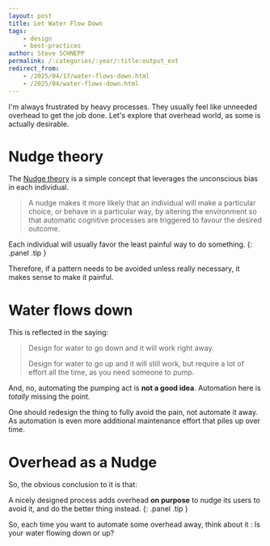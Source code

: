 ```yaml
---
layout: post
title: Let Water Flow Down
tags:
    - design
    - best-practices
author: Steve SCHNEPP
permalink: /:categories/:year/:title:output_ext
redirect_from:
    - /2025/04/17/water-flows-down.html
    - /2025/04/water-flows-down.html
---
```


I'm always frustrated by heavy processes. They usually feel like unneeded
overhead to get the job done. Let's explore that overhead world, as some is
actually desirable.

# Nudge theory

The [Nudge theory](https://en.wikipedia.org/wiki/Nudge_theory) is a simple
concept that leverages the unconscious bias in each individual.

> A nudge makes it more likely that an individual will make a particular
> choice, or behave in a particular way, by altering the environment so that
> automatic cognitive processes are triggered to favour the desired outcome.

Each individual will usually favor the least painful way to do something.
{: .panel .tip }

Therefore, if a pattern needs to be avoided unless really necessary, it makes
sense to make it painful.

# Water flows down

This is reflected in the saying:

> Design for water to go down and it will work right away.
>
> Design for water to go up and it will still work, but require a lot of effort
> all the time, as you need someone to pump.

And, no, automating the pumping act is **not a good idea**. Automation here is
*totally* missing the point.

One should redesign the thing to fully avoid the pain, not automate it away. As
automation is even more additional maintenance effort that piles up over time.

# Overhead as a Nudge

So, the obvious conclusion to it is that:

A nicely designed process adds overhead **on purpose** to nudge its users to
avoid it, and do the better thing instead.
{: .panel .tip }

So, each time you want to automate some overhead away, think about it : Is your
water flowing down or up?
